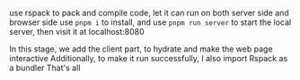 use rspack to pack and compile code, let it can run on both server side and browser side
use `pnpm i` to install, and use `pnpm run server` to start the local server, then visit it at localhost:8080

In this stage, we add the client part, to hydrate and make the web page interactive
Additionally, to make it run successfully, I also import Rspack as a bundler
That's all